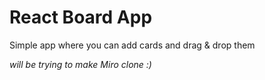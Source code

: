 # React Board App

Simple app where you can add cards and drag & drop them

<i> will be trying to make Miro clone :) </i>